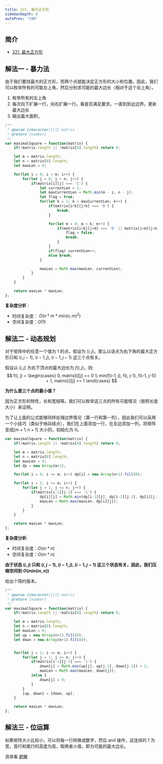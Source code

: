 ```yaml
---
title: 221. 最大正方形
sidebarDepth: 0
autoPrev: "198"
---
```

## 简介
- [221. 最大正方形](https://leetcode-cn.com/problems/maximal-square/)

## 解法一 - 暴力法
由于我们要找最大的正方形，而两个点就能决定正方形的大小和位置。因此，我们可以枚举所有的可能左上角，然后分别求可能的最大边长（相对于这个左上角）。

1. 枚举所有的左上角
2. 每次向下扩展一行，向右扩展一行。看是否满足要求。一直到到达边界。更新最大边长
3. 输出最大面积。

```javascript
/**
 * @param {character[][]} matrix
 * @return {number}
 */
var maximalSquare = function(matrix) {
    if(!matrix.length || !matrix[0].length) return 0;

    let m = matrix.length;
    let n = matrix[0].length;
    let maxLen = 0;

    for(let i = 0; i < m; i++) {
        for(let j = 0; j < n; j++) {
            if(matrix[i][j] === '1') {
                let currentLen = 1;
                let maxCurrentLen = Math.min(m - i, n - j);
                let flag = true;
                for(let k = 1; k < maxCurrentLen; k++) {
                    if(matrix[i+k][j+k] === '0') {
                        break;
                    }

                    for(let m = 0; m < k; m++) {
                        if(matrix[i+k][j+m] === '0' || matrix[i+m][j+k] === '0') {
                            flag = false;
                            break;
                        }
                    }
                    if(flag) currentLen++;
                    else break;
                }

                maxLen = Math.max(maxLen, currentLen);
            }
        }
    }

    return maxLen * maxLen;
};


```

**复杂度分析**：
- 时间复杂度： $O(n*m*min(n,m)^2)$
- 空间复杂度：$O(1)$

## 解法二 - 动态规划
对于矩阵中的任意一个值为 $1$ 的点，假设为 $(i, j)$。那么以该点为右下角的最大正方形只和 $(i, j-1)$, $(i-1, j)$, $(i-1, j-1)$ 这三个点有关。

假设以 $(i, j)$ 为右下顶点的最大边长为 $f(i, j)$，则:
$$
f(i, j) =
\begin{cases}
0, matrix[i][j] == 0 \\
min(f(i-1, j), f(i, j-1), f(i-1, j-1)) + 1, matrix[i][j] == 1
\end{cases}
$$

**为什么是三个点的最小值？**

因为正方形的特性，长和宽相等。我们可以枚举这三点的所有可能情况（按照长度大小）来证明。

为了让上面的公式能够同样处理边界情况（第一行和第一列），因此我们可以采用一个小技巧（类似于哨兵结点），我们在上面添加一行，在左边添加一列，将矩阵变成$[m+1, n+1]$ 大小的，初始化为 0。

```javascript
var maximalSquare = function(matrix) {
    if(!matrix.length || !matrix[0].length) return 0;

    let m = matrix.length;
    let n = matrix[0].length;
    let maxLen = 0;
    let dp = new Array(m+1);

    for(let i = 0; i <= m; i++) dp[i] = new Array(n+1).fill(0);

    for(let i = 1; i <= m; i++) {
        for(let j = 1; j <= n; j++) {
            if(matrix[i-1][j-1] === '1') {
                dp[i][j] = Math.min(dp[i-1][j], dp[i-1][j-1], dp[i][j-1]) + 1;
                maxLen = Math.max(maxLen, dp[i][j]);
            }
        }
    }

    return maxLen * maxLen;
};
```
**复杂度分析**:
- 时间复杂度：$O(m*n)$
- 空间复杂度：$O(m*n)$


**由于状态 $(i, j)$ 只和 $(i, j-1)$, $(i-1, j)$, $(i-1, j-1)$ 这三个状态有关，因此，我们压缩空间到 $O(min(m, n))$**

给出个简约版本。
```javascript
/**
 * @param {character[][]} matrix
 * @return {number}
 */
var maximalSquare = function(matrix) {
    if(!matrix.length || !matrix[0].length) return 0;

    let m = matrix.length;
    let n = matrix[0].length;
    let maxLen = 0;
    let up = new Array(n+1).fill(0);
    let down = new Array(n+1).fill(0);


    for(let i = 1; i <= m; i++) {
        for(let j = 1; j <= n; j++) {
            if(matrix[i-1][j-1] === '1') {
                down[j] = Math.min(up[j], up[j-1], down[j-1]) + 1;
                maxLen = Math.max(maxLen, down[j]);
            }else {
                down[j] = 0;
            }
        }
        [up, down] = [down, up];
    }

    return maxLen * maxLen;
};
```

## 解法三 - 位运算
如果矩阵大小比较小，可以将每一行转换成数字，然后 and 操作，这连续的 1 为 宽，首行和尾行的高度为高，取两者小值，即为可能的最大边长。

具体看 [题解](https://leetcode-cn.com/problems/maximal-square/solution/fen-xiang-yi-ge-bu-yong-dong-tai-gui-hua-cai-yong-/)